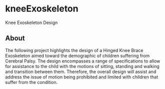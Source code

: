 # kneeExoskeleton
Knee Exoskeleton Design

## About
 The following project highlights the design of a Hinged Knee Brace Exoskeleton aimed
 toward the demographic of children suffering from Cerebral Palsy. The design encompasses
 a range of specifications to allow for assistance to the child with the motions of sitting,
 standing and walking and transition between them. Therefore, the overall design will assist
 and address the issue of motion being prohibited and limited with children that suffer from
 the condition.
